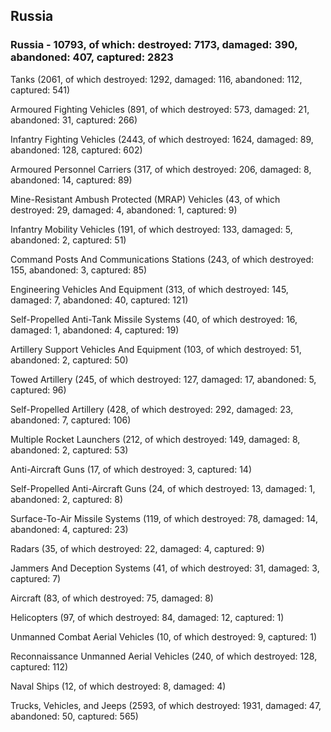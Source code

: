 
 
 ## Russia
 
 ### Russia - 10793, of which: destroyed: 7173, damaged: 390, abandoned: 407, captured: 2823

 

 

 Tanks (2061, of which destroyed: 1292, damaged: 116, abandoned: 112, captured: 541)

 Armoured Fighting Vehicles (891, of which destroyed: 573, damaged: 21, abandoned: 31, captured: 266)

 Infantry Fighting Vehicles (2443, of which destroyed: 1624, damaged: 89, abandoned: 128, captured: 602)

 Armoured Personnel Carriers (317, of which destroyed: 206, damaged: 8, abandoned: 14, captured: 89)

 Mine-Resistant Ambush Protected (MRAP) Vehicles (43, of which destroyed: 29, damaged: 4, abandoned: 1, captured: 9)

 Infantry Mobility Vehicles (191, of which destroyed: 133, damaged: 5, abandoned: 2, captured: 51)

 Command Posts And Communications Stations (243, of which destroyed: 155, abandoned: 3, captured: 85)

 Engineering Vehicles And Equipment (313, of which destroyed: 145, damaged: 7, abandoned: 40, captured: 121)

 Self-Propelled Anti-Tank Missile Systems (40, of which destroyed: 16, damaged: 1, abandoned: 4, captured: 19)

 Artillery Support Vehicles And Equipment (103, of which destroyed: 51, abandoned: 2, captured: 50)

 Towed Artillery (245, of which destroyed: 127, damaged: 17, abandoned: 5, captured: 96)

 Self-Propelled Artillery (428, of which destroyed: 292, damaged: 23, abandoned: 7, captured: 106)

 Multiple Rocket Launchers (212, of which destroyed: 149, damaged: 8, abandoned: 2, captured: 53)

 Anti-Aircraft Guns (17, of which destroyed: 3, captured: 14)

 Self-Propelled Anti-Aircraft Guns (24, of which destroyed: 13, damaged: 1, abandoned: 2, captured: 8)

 Surface-To-Air Missile Systems (119, of which destroyed: 78, damaged: 14, abandoned: 4, captured: 23)

 Radars (35, of which destroyed: 22, damaged: 4, captured: 9)

 Jammers And Deception Systems (41, of which destroyed: 31, damaged: 3, captured: 7)

 Aircraft (83, of which destroyed: 75, damaged: 8)

 Helicopters (97, of which destroyed: 84, damaged: 12, captured: 1)

 Unmanned Combat Aerial Vehicles (10, of which destroyed: 9, captured: 1)

 Reconnaissance Unmanned Aerial Vehicles (240, of which destroyed: 128, captured: 112)

 Naval Ships (12, of which destroyed: 8, damaged: 4)

 Trucks, Vehicles, and Jeeps (2593, of which destroyed: 1931, damaged: 47, abandoned: 50, captured: 565)

